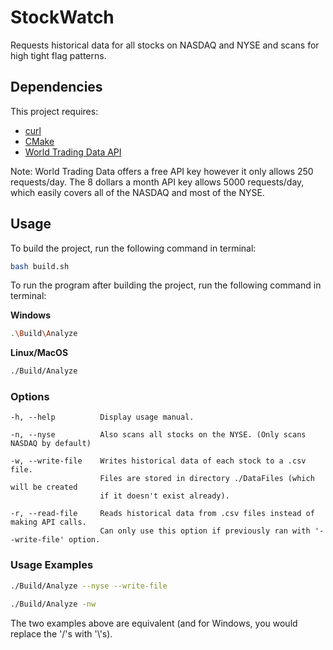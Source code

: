 # StockWatch

Requests historical data for all stocks on NASDAQ and NYSE and scans for high tight flag patterns.

## Dependencies

This project requires: 
* [curl](https://curl.haxx.se/download.html)
* [CMake](https://cmake.org/download/)
* [World Trading Data API](https://www.worldtradingdata.com/)

Note: World Trading Data offers a free API key however it only allows 250 requests/day. 
      The 8 dollars a month API key allows 5000 requests/day, which easily covers all of the NASDAQ and most of the NYSE.

## Usage

To build the project, run the following command in terminal:

```bash
bash build.sh
```
To run the program after building the project, run the following command in terminal:

__Windows__
```bash
.\Build\Analyze
```

__Linux/MacOS__
```bash
./Build/Analyze
```

### Options
```
-h, --help          Display usage manual.

-n, --nyse          Also scans all stocks on the NYSE. (Only scans NASDAQ by default)

-w, --write-file    Writes historical data of each stock to a .csv file.
                    Files are stored in directory ./DataFiles (which will be created
                    if it doesn't exist already).

-r, --read-file     Reads historical data from .csv files instead of making API calls. 
                    Can only use this option if previously ran with '--write-file' option.
```
### Usage Examples

```bash
./Build/Analyze --nyse --write-file
```

```bash
./Build/Analyze -nw
```

The two examples above are equivalent
(and for Windows, you would replace the '/'s with '\\'s).
